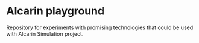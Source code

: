 # Alcarin playground

Repository for experiments with promising technologies that could be used with Alcarin Simulation project.

